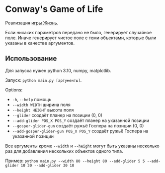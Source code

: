 # Conway's Game of Life
Реализация [игры Жизнь](https://en.wikipedia.org/wiki/Conway's_Game_of_Life).

Если никаких параметров передано не было, генерирует случайное поле. Иначе генерирует чистое поле с теми объектами, которые были указаны в качестве аргументов.

## Использование
Для запуска нужен python 3.10, numpy, matplotlib.

Запуск: `python main.py [аргументы]`.

Options:
  * `-h`, `--help`            помощь
  * `--width WIDTH`         ширина поля
  * `--height HEIGHT`       высота поля
  * `--glider`              создаёт планер на позиции (0, 0)
  * `--add-glider POS_X POS_Y`
                        создаёт планер на указанной позиции
  * `--gosper-glider-gun`   создаёт ружьё Госпера на позиции (0, 0)
  * `--add-gosper-glider-gun POS_X POS_Y`
                        создаёт ружьё Госпера на указанной позиции

Все аргументы кроме `--width` и `--height` могут быть указаны несколько раз для добавления нескольких объектов одного типа.

Пример: `python main.py --width 80 --height 80 --add-glider 5 5 --add-glider 10 30 --add-glider 30 10` 
